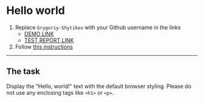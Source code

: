 # Hello world
1. Replace `Grygoriy-Shytikov` with your Github username in the links
    - [DEMO LINK](https://Grygoriy-Shytikov.github.io/layout_hello-world/) <br>
    - [TEST REPORT LINK](https://Grygoriy-Shytikov.github.io/layout_hello-world/report/html_report/)
2. Follow [this instructions](https://mate-academy.github.io/layout_task-guideline/)
___

## The task 
Display the "Hello, world!" text with the default browser styling. Please do not 
use any enclosing tags like `<h1>` or `<p>`.
